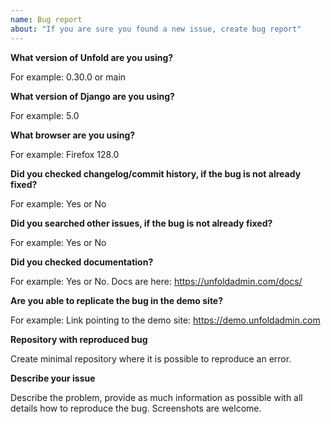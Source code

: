 ```yaml
---
name: Bug report
about: "If you are sure you found a new issue, create bug report"
---
```


<!-- Please provide all the information asked below. Without details it is hard to help you and your issue will be closed. -->

**What version of Unfold are you using?**

For example: 0.30.0 or main

**What version of Django are you using?**

For example: 5.0

**What browser are you using?**

For example: Firefox 128.0

**Did you checked changelog/commit history, if the bug is not already fixed?**

For example: Yes or No

**Did you searched other issues, if the bug is not already fixed?**

For example: Yes or No

**Did you checked documentation?**

For example: Yes or No. Docs are here: https://unfoldadmin.com/docs/

**Are you able to replicate the bug in the demo site?**

For example: Link pointing to the demo site: https://demo.unfoldadmin.com

**Repository with reproduced bug**

Create minimal repository where it is possible to reproduce an error.

**Describe your issue**

Describe the problem, provide as much information as possible with all details how to reproduce the bug. Screenshots are welcome.
